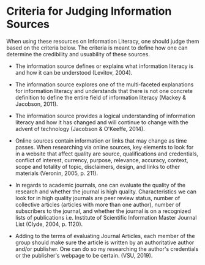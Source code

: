 # Criteria for Judging Information Sources #

When using these resources on Information Literacy, one should judge them based on the criteria below. The criteria is meant to define how one can determine the credibility and usuability of these sources.  

* The information source defines or explains what information literacy is and how it can be understood (Levitov, 2004).

* The information source explores one of the multi-faceted explanations for information literacy and understands that there is not one concrete definition to define the entire field of information literacy (Mackey & Jacobson, 2011). 

* The information source provides a logical understanding of information literacy and how it has changed and will continue to change with the advent of technology (Jacobson & O'Keeffe, 2014).

* Online sources contain information or links that may change as time passes. When researching via online sources, key elements to look for in a website that affect quality are source, qualifications and credentials, conflict of interest, currency, purpose, relevance, accuracy, context, scope and totality of topic, disclaimers, design, and links to other materials (Veronin, 2005, p. 211).

* In regards to academic journals, one can evaluate the quality of the research and whether the journal is high quality. Characteristics we can look for in high quality journals are peer review status, number of collective articles (articles with more than one author), number of subscribers to the journal, and whether the journal is on a recognized lists of publications i.e. Institute of Scientific Information Master Journal List (Clyde, 2004, p. 1120).

* Adding to the terms of evaluating Journal Articles, each member of the group should make sure the article is written by an authoritative author and/or publisher. One can do so my researching the author's credentials or the publisher's webpage to be certain. (VSU, 2019). 


